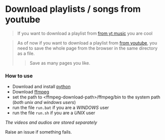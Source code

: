# Download playlists / songs from youtube
> If you want to download a playlist from [from yt music](https://music.youtube.com/) you are cool

> As of now if you want to download a playlist from [from youtube](https://youtube.com), you need to save the whole page from the browser in the same directory as a file.
>> Save as many pages you like.

### How to use
* Download and install [python](https://www.python.org/downloads/release/python-374/)
* Download [ffmpeg](https://ffmpeg.org/download.html)
* set the path to \<ffmpeg-download-path\>/ffmpeg/bin to the system path (_both unix and windows users_)
* run the file `run.bat` if you are a _WINDOWS_ user
* run the file `run.sh` if you are a _UNIX_ user

_The videos and audios are stored separately_

Raise an issue if something fails.
